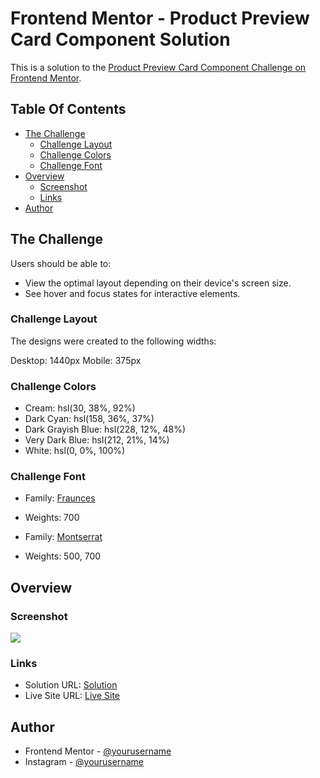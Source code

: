 # Frontend Mentor - Product Preview Card Component Solution

This is a solution to the [Product Preview Card Component Challenge on Frontend Mentor](https://www.frontendmentor.io/challenges/product-preview-card-component-GO7UmttRfa).

## Table Of Contents

- [The Challenge](#the-challenge)
  - [Challenge Layout](#challenge-layout)
  - [Challenge Colors](#challenge-colors)
  - [Challenge Font](#challenge-font)
- [Overview](#overview)
  - [Screenshot](#screenshot)
  - [Links](#links)
- [Author](#author)

## The Challenge

Users should be able to:

- View the optimal layout depending on their device's screen size.
- See hover and focus states for interactive elements.

### Challenge Layout

The designs were created to the following widths:

Desktop: 1440px
Mobile: 375px

### Challenge Colors

- Cream: hsl(30, 38%, 92%)
- Dark Cyan: hsl(158, 36%, 37%)
- Dark Grayish Blue: hsl(228, 12%, 48%)
- Very Dark Blue: hsl(212, 21%, 14%)
- White: hsl(0, 0%, 100%)

### Challenge Font

- Family: [Fraunces](https://fonts.google.com/specimen/Fraunces)
- Weights: 700

- Family: [Montserrat](https://fonts.google.com/specimen/Montserrat)
- Weights: 500, 700

## Overview

### Screenshot

![](./)

### Links

- Solution URL: [Solution]()
- Live Site URL: [Live Site]()

## Author

- Frontend Mentor - [@yourusername](https://www.frontendmentor.io/profile/Acr2004)
- Instagram - [@yourusername](https://www.instagram.com/ricardo_acr2004/)